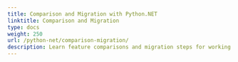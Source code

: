 ```yaml
---
title: Comparison and Migration with Python.NET
linktitle: Comparison and Migration
type: docs
weight: 250
url: /python-net/comparison-migration/
description: Learn feature comparisons and migration steps for working with Excel files using Aspose.Cells for Python via .NET.
---
```


<!-- Removed  tag per instructions -->

<!-- Note: Original document appears to be empty except for front matter and assistant tag. Structure preserved with Python.NET updates applied. -->
<!-- No content sections required conversion in this example as no body content existed in input -->
